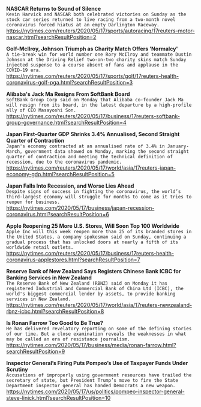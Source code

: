**NASCAR Returns to Sound of Silence**\
`Kevin Harvick and NASCAR both celebrated victories on Sunday as the stock car series returned to live racing from a two-month novel coronavirus forced hiatus at an empty Darlington Raceway.`\
https://nytimes.com/reuters/2020/05/17/sports/autoracing/17reuters-motor-nascar.html?searchResultPosition=2

**Golf-McIlroy, Johnson Triumph as Charity Match Offers 'Normalcy'**\
`A tie-break win for world number one Rory McIlroy and teammate Dustin Johnson at the Driving Relief two-on-two charity skins match Sunday injected suspense to a course absent of fans and applause in the COVID-19 era.`\
https://nytimes.com/reuters/2020/05/17/sports/golf/17reuters-health-coronavirus-golf-pga.html?searchResultPosition=3

**Alibaba's Jack Ma Resigns From SoftBank Board**\
`SoftBank Group Corp said on Monday that Alibaba co-founder Jack Ma will resign from its board, in the latest departure by a high-profile ally of CEO Masayoshi Son. `\
https://nytimes.com/reuters/2020/05/17/business/17reuters-softbank-group-governance.html?searchResultPosition=4

**Japan First-Quarter GDP Shrinks 3.4% Annualised, Second Straight Quarter of Contraction**\
`Japan's economy contracted at an annualised rate of 3.4% in January-March, government data showed on Monday, marking the second straight quarter of contraction and meeting the technical definition of recession, due to the coronavirus pandemic.`\
https://nytimes.com/reuters/2020/05/17/world/asia/17reuters-japan-economy-gdp.html?searchResultPosition=5

**Japan Falls Into Recession, and Worse Lies Ahead**\
`Despite signs of success in fighting the coronavirus, the world’s third-largest economy will struggle for months to come as it tries to reopen for business.`\
https://nytimes.com/2020/05/17/business/japan-recession-coronavirus.html?searchResultPosition=6

**Apple Reopening 25 More U.S. Stores, Will Soon Top 100 Worldwide**\
`Apple Inc will this week reopen more than 25 of its branded stores in the United States, a company spokesman said on Sunday, continuing a gradual process that has unlocked doors at nearly a fifth of its worldwide retail outlets. `\
https://nytimes.com/reuters/2020/05/17/business/17reuters-health-coronavirus-applestores.html?searchResultPosition=7

**Reserve Bank of New Zealand Says Registers Chinese Bank ICBC for Banking Services in New Zealand**\
`The Reserve Bank of New Zealand (RBNZ) said on Monday it has registered Industrial and Commercial Bank of China Ltd (ICBC), the world's biggest commercial lender by assets, to provide banking services in New Zealand.`\
https://nytimes.com/reuters/2020/05/17/world/asia/17reuters-newzealand-rbnz-icbc.html?searchResultPosition=8

**Is Ronan Farrow Too Good to Be True?**\
`He has delivered revelatory reporting on some of the defining stories of our time. But a close examination reveals the weaknesses in what may be called an era of resistance journalism.`\
https://nytimes.com/2020/05/17/business/media/ronan-farrow.html?searchResultPosition=9

**Inspector General’s Firing Puts Pompeo’s Use of Taxpayer Funds Under Scrutiny**\
`Accusations of improperly using government resources have trailed the secretary of state, but President Trump’s move to fire the State Department inspector general has handed Democrats a new weapon.`\
https://nytimes.com/2020/05/17/us/politics/pompeo-inspector-general-steve-linick.html?searchResultPosition=10

